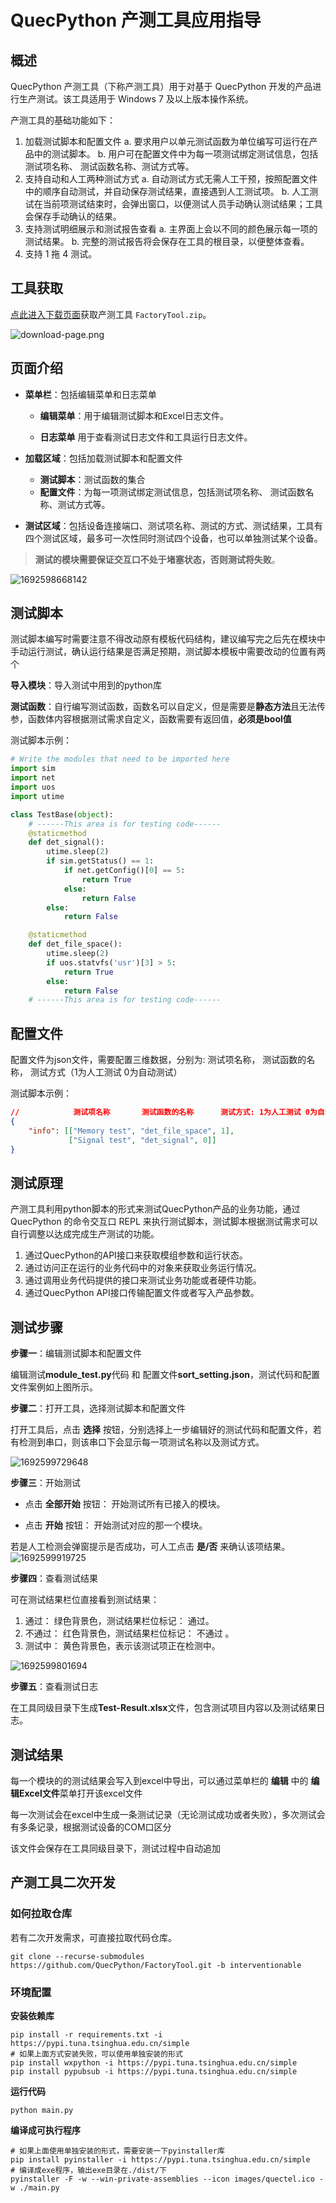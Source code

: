 # QuecPython 产测工具应用指导

## 概述

QuecPython 产测工具（下称产测工具）用于对基于 QuecPython 开发的产品进行生产测试。该工具适用于 Windows 7 及以上版本操作系统。

产测工具的基础功能如下：

1. 加载测试脚本和配置文件
    a. 要求用户以单元测试函数为单位编写可运行在产品中的测试脚本。
    b. 用户可在配置文件中为每一项测试绑定测试信息，包括测试项名称、 测试函数名称、测试方式等。
2. 支持自动和人工两种测试方式
    a. 自动测试方式无需人工干预，按照配置文件中的顺序自动测试，并自动保存测试结果，直接遇到人工测试项。
    b. 人工测试在当前项测试结束时，会弹出窗口，以便测试人员手动确认测试结果；工具会保存手动确认的结果。
3. 支持测试明细展示和测试报告查看
    a. 主界面上会以不同的颜色展示每一项的测试结果。
    b. 完整的测试报告将会保存在工具的根目录，以便整体查看。
4. 支持 1 拖 4 测试。

## 工具获取

[点此进入下载页面](https://github.com/QuecPython/FactoryTool/releases)获取产测工具 `FactoryTool.zip`。

![download-page.png](./media/download-page.png)

## 页面介绍

- **菜单栏**：包括编辑菜单和日志菜单

    - **编辑菜单**：用于编辑测试脚本和Excel日志文件。

    - **日志菜单** 用于查看测试日志文件和工具运行日志文件。

- **加载区域**：包括加载测试脚本和配置文件
    - **测试脚本**：测试函数的集合
    - **配置文件**：为每一项测试绑定测试信息，包括测试项名称、 测试函数名称、测试方式等。

- **测试区域**：包括设备连接端口、测试项名称、测试的方式、测试结果，工具有四个测试区域，最多可一次性同时测试四个设备，也可以单独测试某个设备。

> **测试的模块需要保证交互口不处于堵塞状态，否则测试将失败**。

![1692598668142](./media/1692598668142.jpg)

## 测试脚本

测试脚本编写时需要注意不得改动原有模板代码结构，建议编写完之后先在模块中手动运行测试，确认运行结果是否满足预期，测试脚本模板中需要改动的位置有两个

**导入模块**：导入测试中用到的python库

**测试函数**：自行编写测试函数，函数名可以自定义，但是需要是**静态方法**且无法传参，函数体内容根据测试需求自定义，函数需要有返回值，**必须是bool值**

测试脚本示例：

```python
# Write the modules that need to be imported here
import sim
import net
import uos
import utime

class TestBase(object):
    # ------This area is for testing code------
    @staticmethod
    def det_signal():
        utime.sleep(2)
        if sim.getStatus() == 1:
            if net.getConfig()[0] == 5:
                return True
            else:
                return False
        else:
            return False

    @staticmethod
    def det_file_space():
        utime.sleep(2)
        if uos.statvfs('usr')[3] > 5:
            return True
        else:
            return False
    # ------This area is for testing code------
```

## 配置文件
配置文件为json文件，需要配置三维数据，分别为: 测试项名称， 测试函数的名称， 测试方式（1为人工测试 0为自动测试）

测试脚本示例：

```json
//            测试项名称       测试函数的名称      测试方式: 1为人工测试 0为自动测试
{
    "info": [["Memory test", "det_file_space", 1],
             ["Signal test", "det_signal", 0]]
}
```


## 测试原理

产测工具利用python脚本的形式来测试QuecPython产品的业务功能，通过 QuecPython 的命令交互口 REPL 来执行测试脚本，测试脚本根据测试需求可以自行调整以达成完成生产测试的功能。

1. 通过QuecPython的API接口来获取模组参数和运行状态。
2. 通过访问正在运行的业务代码中的对象来获取业务运行情况。
3. 通过调用业务代码提供的接口来测试业务功能或者硬件功能。
4. 通过QuecPython API接口传输配置文件或者写入产品参数。

## 测试步骤

**步骤一**：编辑测试脚本和配置文件

编辑测试**module_test.py**代码 和 配置文件**sort_setting.json**，测试代码和配置文件案例如上图所示。

**步骤二**：打开工具，选择测试脚本和配置文件

打开工具后，点击 **选择** 按钮，分别选择上一步编辑好的测试代码和配置文件，若有检测到串口，则该串口下会显示每一项测试名称以及测试方式。

![1692599729648](./media/1692599729648.jpg)

**步骤三**：开始测试

- 点击 **全部开始** 按钮： 开始测试所有已接入的模块。

- 点击 **开始** 按钮： 开始测试对应的那一个模块。

若是人工检测会弹窗提示是否成功，可人工点击 **是/否** 来确认该项结果。
![1692599919725](./media/1692599919725.jpg)

**步骤四**：查看测试结果

可在测试结果栏位直接看到测试结果：
1. 通过： 绿色背景色，测试结果栏位标记： 通过。
2. 不通过： 红色背景色，测试结果栏位标记： 不通过 。
3. 测试中： 黄色背景色，表示该测试项正在检测中。

![1692599801694](./media/1692599801694.jpg)

**步骤五**：查看测试日志

在工具同级目录下生成**Test-Result.xlsx**文件，包含测试项目内容以及测试结果日志。

## 测试结果

每一个模块的的测试结果会写入到excel中导出，可以通过菜单栏的 **编辑** 中的 **编辑Excel文件**菜单打开该excel文件

每一次测试会在excel中生成一条测试记录（无论测试成功或者失败），多次测试会有多条记录，根据测试设备的COM口区分

该文件会保存在工具同级目录下，测试过程中自动追加

## 产测工具二次开发

### 如何拉取仓库

若有二次开发需求，可直接拉取代码仓库。

```shell
git clone --recurse-submodules https://github.com/QuecPython/FactoryTool.git -b interventionable
```

### 环境配置

**安装依赖库**

```shell
pip install -r requirements.txt -i https://pypi.tuna.tsinghua.edu.cn/simple
# 如果上面方式安装失败，可以使用单独安装的形式
pip install wxpython -i https://pypi.tuna.tsinghua.edu.cn/simple
pip install pypubsub -i https://pypi.tuna.tsinghua.edu.cn/simple
```
**运行代码**

```shell
python main.py
```
**编译成可执行程序**

```shell
# 如果上面使用单独安装的形式，需要安装一下pyinstaller库
pip install pyinstaller -i https://pypi.tuna.tsinghua.edu.cn/simple
# 编译成exe程序，输出exe目录在./dist/下
pyinstaller -F -w --win-private-assemblies --icon images/quectel.ico -w ./main.py
```
